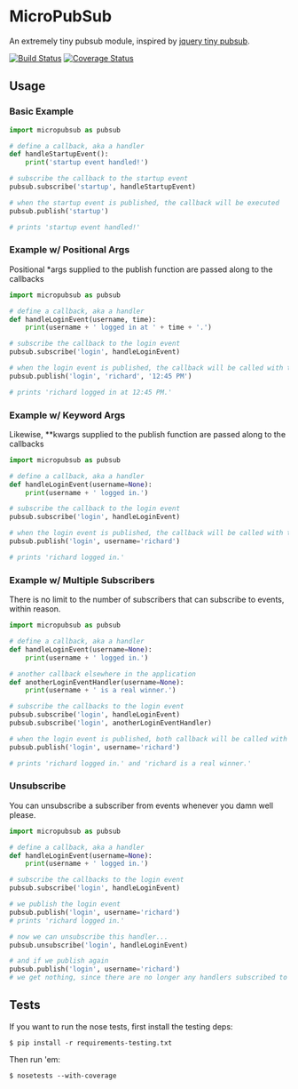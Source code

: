 # MicroPubSub

An extremely tiny pubsub module, inspired by [jquery tiny pubsub](https://github.com/cowboy/jquery-tiny-pubsub).

[![Build Status](https://travis-ci.org/jmwohl/micropubsub.svg)](https://travis-ci.org/jmwohl/micropubsub)
[![Coverage Status](https://coveralls.io/repos/jmwohl/micropubsub/badge.svg?branch=master)](https://coveralls.io/r/jmwohl/micropubsub?branch=master)

## Usage

### Basic Example
```python
import micropubsub as pubsub

# define a callback, aka a handler
def handleStartupEvent():
	print('startup event handled!')

# subscribe the callback to the startup event
pubsub.subscribe('startup', handleStartupEvent)

# when the startup event is published, the callback will be executed
pubsub.publish('startup')

# prints 'startup event handled!'

```

### Example w/ Positional Args
Positional *args supplied to the publish function are passed along to the callbacks

```python
import micropubsub as pubsub

# define a callback, aka a handler
def handleLoginEvent(username, time):
	print(username + ' logged in at ' + time + '.')

# subscribe the callback to the login event
pubsub.subscribe('login', handleLoginEvent)

# when the login event is published, the callback will be called with the supplied *args
pubsub.publish('login', 'richard', '12:45 PM')

# prints 'richard logged in at 12:45 PM.'

```

### Example w/ Keyword Args
Likewise, **kwargs supplied to the publish function are passed along to the callbacks

```python
import micropubsub as pubsub

# define a callback, aka a handler
def handleLoginEvent(username=None):
	print(username + ' logged in.')

# subscribe the callback to the login event
pubsub.subscribe('login', handleLoginEvent)

# when the login event is published, the callback will be called with the supplied **kwargs
pubsub.publish('login', username='richard')

# prints 'richard logged in.'

```

### Example w/ Multiple Subscribers
There is no limit to the number of subscribers that can subscribe to events, within reason.

```python
import micropubsub as pubsub

# define a callback, aka a handler
def handleLoginEvent(username=None):
	print(username + ' logged in.')

# another callback elsewhere in the application
def anotherLoginEventHandler(username=None):
	print(username + ' is a real winner.')

# subscribe the callbacks to the login event
pubsub.subscribe('login', handleLoginEvent)
pubsub.subscribe('login', anotherLoginEventHandler)

# when the login event is published, both callback will be called with the supplied **kwargs
pubsub.publish('login', username='richard')

# prints 'richard logged in.' and 'richard is a real winner.'

```

### Unsubscribe
You can unsubscribe a subscriber from events whenever you damn well please.

```python
import micropubsub as pubsub

# define a callback, aka a handler
def handleLoginEvent(username=None):
	print(username + ' logged in.')

# subscribe the callbacks to the login event
pubsub.subscribe('login', handleLoginEvent)

# we publish the login event
pubsub.publish('login', username='richard')
# prints 'richard logged in.'

# now we can unsubscribe this handler...
pubsub.unsubscribe('login', handleLoginEvent) 

# and if we publish again
pubsub.publish('login', username='richard')
# we get nothing, since there are no longer any handlers subscribed to the event

```


## Tests
If you want to run the nose tests, first install the testing deps:
```
$ pip install -r requirements-testing.txt
```

Then run 'em:
```
$ nosetests --with-coverage
```
